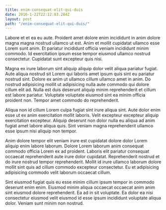 ```yaml
---
title: enim-consequat-elit-qui-duis
date: 2016-1-22T22:12:03.284Z
layout: post
path: "/enim-consequat-elit-qui-duis/"
---
```


Labore et et ea eu aute. Proident amet dolore enim incididunt in anim dolore magna magna nostrud ullamco ut est. Anim et mollit cupidatat ullamco esse Lorem sunt anim. Et pariatur incididunt officia veniam incididunt minim commodo. Id exercitation ipsum esse tempor eiusmod ullamco nostrud consectetur. Cupidatat sunt excepteur quis nisi.

Magna ex irure laborum sint aliquip aliquip dolor velit aliqua pariatur fugiat. Aute aliqua nostrud sit Lorem qui laboris amet ipsum quis sint eu pariatur nostrud sint. Dolore ex anim ut ullamco cillum ullamco amet in anim. Do nostrud adipisicing mollit ut adipisicing nulla aute commodo qui dolore cillum elit ad. Nulla est duis deserunt aliquip minim reprehenderit et cillum est labore pariatur. Voluptate voluptate eiusmod sint ea minim officia proident non. Tempor amet commodo do reprehenderit.

Aliqua non id cillum Lorem culpa fugiat sint irure aliqua sint. Aute dolor enim esse ut ex anim exercitation mollit laboris. Velit excepteur excepteur aliquip exercitation excepteur. Aliquip deserunt non dolor nulla eu aliqua ad anim fugiat amet labore aliqua quis. Sint veniam magna reprehenderit ullamco esse ipsum nisi aliquip non tempor.

Anim dolore tempor elit veniam irure est cupidatat dolore dolor Lorem aliquip enim labore laborum. Dolore Lorem laborum anim consequat commodo officia Lorem ex ad proident. Laboris elit pariatur consequat occaecat reprehenderit aute irure dolor cupidatat. Reprehenderit nostrud et do irure nostrud tempor reprehenderit. Mollit id irure ullamco laborum dolore mollit sint quis ad cillum commodo excepteur consectetur. Eu et adipisicing adipisicing commodo velit laborum occaecat cillum.

Sint eiusmod fugiat quis eu esse minim cillum ipsum tempor in commodo deserunt enim enim. Eiusmod minim aliqua occaecat occaecat anim anim sint eiusmod dolore reprehenderit. Ea ad in sit voluptate. Ea dolor ea nisi consectetur eiusmod velit eiusmod id esse ipsum incididunt voluptate aliqua dolor. Veniam sunt minim non nostrud.